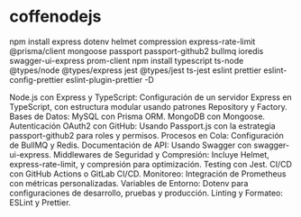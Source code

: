 # coffenodejs

npm install express dotenv helmet compression express-rate-limit @prisma/client mongoose passport passport-github2 bullmq ioredis swagger-ui-express prom-client
npm install typescript ts-node @types/node @types/express jest @types/jest ts-jest eslint prettier eslint-config-prettier eslint-plugin-prettier -D

Node.js con Express y TypeScript: Configuración de un servidor Express en TypeScript, con estructura modular usando patrones Repository y Factory.
Bases de Datos:
MySQL con Prisma ORM.
MongoDB con Mongoose.
Autenticación OAuth2 con GitHub: Usando Passport.js con la estrategia passport-github2 para roles y permisos.
Procesos en Cola: Configuración de BullMQ y Redis.
Documentación de API: Usando Swagger con swagger-ui-express.
Middlewares de Seguridad y Compresión: Incluye Helmet, express-rate-limit, y compresión para optimización.
Testing con Jest.
CI/CD con GitHub Actions o GitLab CI/CD.
Monitoreo: Integración de Prometheus con métricas personalizadas.
Variables de Entorno: Dotenv para configuraciones de desarrollo, pruebas y producción.
Linting y Formateo: ESLint y Prettier.